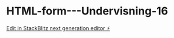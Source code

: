 # HTML-form---Undervisning-16

[Edit in StackBlitz next generation editor ⚡️](https://stackblitz.com/~/github.com/Ronjasolberg/HTML-form---Undervisning-16)